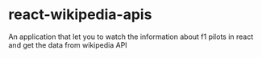 # react-wikipedia-apis
An application that let you to watch the information about f1 pilots in react and get the data from wikipedia API
